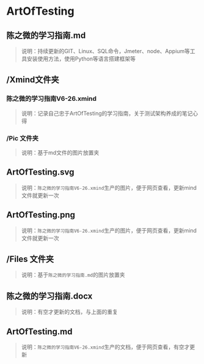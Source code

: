 # ArtOfTesting


## 陈之微的学习指南.md
>说明：持续更新的GIT、Linux、SQL命令，Jmeter、node、Appium等工具安装使用方法，使用Python等语言搭建框架等

## /Xmind文件夹
### 陈之微的学习指南V6-26.xmind
>说明：记录自己忠于ArtOfTesting的学习指南，关于测试架构养成的笔记心得

### /Pic 文件夹
>说明：基于md文件的图片放置夹

## ArtOfTesting.svg
>说明：`陈之微的学习指南V6-26.xmind`生产的图片，便于网页查看，更新mind文件就更新一次

## ArtOfTesting.png
>说明：`陈之微的学习指南V6-26.xmind`生产的图片，便于网页查看，更新mind文件就更新一次

## /Files 文件夹
>说明：基于`陈之微的学习指南.md`的图片放置夹

## 陈之微的学习指南.docx
>说明：有空才更新的文档，与上面的重复

## ArtOfTesting.md
>说明：`陈之微的学习指南V6-26.xmind`生产的文档，便于网页查看，有空才更新

